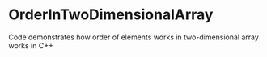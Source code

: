 # OrderInTwoDimensionalArray
Code demonstrates how order of elements works in two-dimensional array works in C++
